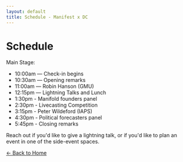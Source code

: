 ```yaml
---
layout: default
title: Schedule - Manifest x DC
---
```

# Schedule

Main Stage:
- 10:00am — Check-in begins
- 10:30am — Opening remarks
- 11:00am — Robin Hanson (GMU)
- 12:15pm — Lightning Talks and Lunch
- 1:30pm - Manifold founders panel
- 2:30pm - Livecasting Competition
- 3:15pm - Peter Wildeford (IAPS)
- 4:30pm - Political forecasters panel
- 5:45pm - Closing remarks

Reach out if you'd like to give a lightning talk, or if you'd like to plan an event in one of the side-event spaces.

[← Back to Home](/)
